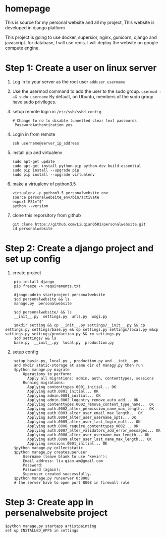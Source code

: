# homepage
This is source for my personal website and all my project, This website is developed in django platform

This project is going to use docker, supersior, nginx, gunicorn, django and javascript. for database, I will use redis.
I will deploy the website on google compute engine.



# Step 1: Create a user on linux server
1. Log in to your server as the root user
`
adduser username
`

2. Use the usermod command to add the user to the sudo group.
`
usermod -aG sudo username
`
By default, on Ubuntu, members of the sudo group have sudo privileges.

3. setup remote login
in `/etc/ssh/sshd_config`:
    ```
    # Change to no to disable tunnelled clear text passwords
     PasswordAuthentication yes
    ```
4. Login in from remote
    ```
    ssh username@server_ip_address
    ```
    
5. install pip and virtualenv
    ```
    sudo apt-get update
    sudo apt-get install python-pip python-dev build-essential 
    sudo pip install --upgrade pip 
    sudo pip install --upgrade virtualenv 
    ```
6. make a virtualenv of python3.5
    ```
    virtualenv -p python3.5 personalwebsite_env
    source personalwebsite_env/bin/activate
    export PS1="$"
    python --version
    ```
7. clone this reporsitory from github
    ```
    git clone https://github.com/Liuqian0501/personalwebsite.git
    cd personalwebsite
    ```

# Step 2: Create a django project and set up config
1. create project
```
    pip install django
    pip freeze -> requirements.txt
    
    django-admin startproject personalwebsite
    $cd personalwebsite && ls
    manage.py  personalwebsite
    
    $cd personalwebsite/ && ls
    __init__.py  settings.py  urls.py  wsgi.py

    $mkdir setting && cp __init__.py settings/__init__.py && cp settings.py settings/base.py && cp settings.py settings/local.py &&cp settings.py settings/production.py && rm settings.py
    $cd settings/ && ls
    base.py  __init__.py  local.py  production.py
```
2. setup config
```
    setup basic.py, local.py , production.py and __init__.py
    and mkdir static-storage at same dir of managy.py then run
    $python manage.py migrate
        Operations to perform:
          Apply all migrations: admin, auth, contenttypes, sessions
        Running migrations:
          Applying contenttypes.0001_initial... OK
          Applying auth.0001_initial... OK
          Applying admin.0001_initial... OK
          Applying admin.0002_logentry_remove_auto_add... OK
          Applying contenttypes.0002_remove_content_type_name... OK
          Applying auth.0002_alter_permission_name_max_length... OK
          Applying auth.0003_alter_user_email_max_length... OK
          Applying auth.0004_alter_user_username_opts... OK
          Applying auth.0005_alter_user_last_login_null... OK
          Applying auth.0006_require_contenttypes_0002... OK
          Applying auth.0007_alter_validators_add_error_messages... OK
          Applying auth.0008_alter_user_username_max_length... OK
          Applying auth.0009_alter_user_last_name_max_length... OK
          Applying sessions.0001_initial... OK
    $python manage.py collectstatic
    $python manage.py createsuperuser
        Username (leave blank to use 'kevin'): 
        Email address: liu.qian.am@gmail.com
        Password: 
        Password (again): 
        Superuser created successfully.
    $python manage.py runserver 0:8008
    # the server have to open port 8008 in firewall rule
```

# Step 3: Create app in persenalwebsite project

```
$python manage.py startapp artistpainting
set up INSTALLED_APPS in settings
```

